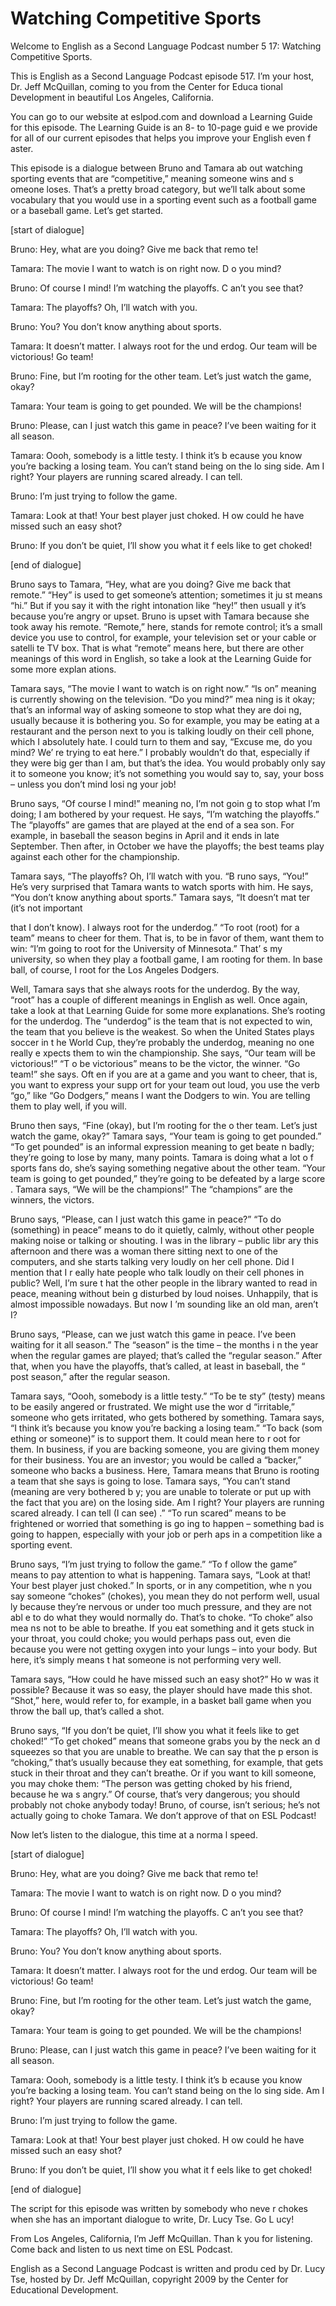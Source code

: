 # Watching Competitive Sports

Welcome to English as a Second Language Podcast number 5 17: Watching Competitive Sports.

This is English as a Second Language Podcast episode 517.  I’m your host, Dr. Jeff McQuillan, coming to you from the Center for Educa tional Development in beautiful Los Angeles, California.

You can go to our website at eslpod.com and download a Learning Guide for this episode.  The Learning Guide is an 8- to 10-page guid e we provide for all of our current episodes that helps you improve your English even f aster.

This episode is a dialogue between Bruno and Tamara ab out watching sporting events that are “competitive,” meaning someone wins and s omeone loses. That’s a pretty broad category, but we’ll talk about some  vocabulary that you would use in a sporting event such as a football game or a baseball game.  Let’s get started.

[start of dialogue]

Bruno:  Hey, what are you doing?  Give me back that remo te!

Tamara:  The movie I want to watch is on right now.  D o you mind?

Bruno:  Of course I mind!  I’m watching the playoffs.  C an’t you see that?

Tamara:  The playoffs?  Oh, I’ll watch with you.

Bruno:  You?  You don’t know anything about sports.

Tamara:  It doesn’t matter.  I always root for the und erdog.  Our team will be victorious!  Go team!

Bruno:  Fine, but I’m rooting for the other team.  Let’s just watch the game, okay?

Tamara:  Your team is going to get pounded.  We will  be the champions!

Bruno:  Please, can I just watch this game in peace?  I’ve  been waiting for it all season.

 Tamara:  Oooh, somebody is a little testy.  I think it’s b ecause you know you’re backing a losing team.  You can’t stand being on the lo sing side.  Am I right? Your players are running scared already.  I can tell.

Bruno:  I’m just trying to follow the game.

Tamara:  Look at that!  Your best player just choked.  H ow could he have missed such an easy shot?

Bruno:  If you don’t be quiet, I’ll show you what it f eels like to get  choked!

[end of dialogue]

Bruno says to Tamara, “Hey, what are you doing?  Give me  back that remote.” “Hey” is used to get someone’s attention; sometimes it ju st means “hi.”  But if you say it with the right intonation like “hey!” then usuall y it’s because you’re angry or upset.  Bruno is upset with Tamara because she took away  his remote. “Remote,” here, stands for remote control; it’s a small device you use to control, for example, your television set or your cable or satelli te TV box.  That is what “remote” means here, but there are other meanings of this word in English, so take a look at the Learning Guide for some more explan ations.

Tamara says, “The movie I want to watch is on right now.”   “Is on” meaning is currently showing on the television.  “Do you mind?” mea ning is it okay; that’s an informal way of asking someone to stop what they are doi ng, usually because it is bothering you.  So for example, you may be eating at a restaurant and the person next to you is talking loudly on their cell phone, which I absolutely hate.  I could turn to them and say, “Excuse me, do you mind?  We’ re trying to eat here.” I probably wouldn’t do that, especially if they were big ger than I am, but that’s the idea.  You would probably only say it to someone you know;  it’s not something you would say to, say, your boss – unless you don’t mind losi ng your job!

Bruno says, “Of course I mind!” meaning no, I’m not goin g to stop what I’m doing; I am bothered by your request.  He says, “I’m watching the  playoffs.”  The “playoffs” are games that are played at the end of a sea son.  For example, in baseball the season begins in April and it ends in late September.  Then after, in October we have the playoffs; the best teams play against each other for the championship.

Tamara says, “The playoffs?  Oh, I’ll watch with you.  “B runo says, “You!”  He’s very surprised that Tamara wants to watch sports with him.  He says, “You don’t know anything about sports.”  Tamara says, “It doesn’t mat ter (it’s not important

 that I don’t know).  I always root for the underdog.”  “To root (root) for a team” means to cheer for them.  That is, to be in favor of them, want them to win: “I’m going to root for the University of Minnesota.”  That’ s my university, so when they play a football game, I am rooting for them.  In base ball, of course, I root for the Los Angeles Dodgers.

Well, Tamara says that she always roots for the underdog.  By the way, “root” has a couple of different meanings in English as well.  Once again, take a look at that Learning Guide for some more explanations.  She’s rooting for the underdog. The “underdog” is the team that is not expected to win,  the team that you believe is the weakest.  So when the United States plays soccer in t he World Cup, they’re probably the underdog, meaning no one really e xpects them to win the championship.  She says, “Our team will be victorious!”  “T o be victorious” means to be the victor, the winner.  “Go team!” she says.  Oft en if you are at a game and you want to cheer, that is, you want to express your supp ort for your team out loud, you use the verb “go,” like “Go Dodgers,” means I want the Dodgers to win. You are telling them to play well, if you will.

Bruno then says, “Fine (okay), but I’m rooting for the o ther team.  Let’s just watch the game, okay?”  Tamara says, “Your team is going to get  pounded.”  “To get pounded” is an informal expression meaning to get beate n badly; they’re going to lose by many, many points.  Tamara is doing what a lot o f sports fans do, she’s saying something negative about the other team.  “Your team is going to get pounded,” they’re going to be defeated by a large score .  Tamara says, “We will be the champions!”  The “champions” are the winners, the victors.

Bruno says, “Please, can I just watch this game in peace?”  “To do (something) in peace” means to do it quietly, calmly, without other people making noise or talking or shouting.  I was in the library – public libr ary this afternoon and there was a woman there sitting next to one of the computers,  and she starts talking very loudly on her cell phone.  Did I mention that I r eally hate people who talk loudly on their cell phones in public?  Well, I’m sure t hat the other people in the library wanted to read in peace, meaning without bein g disturbed by loud noises. Unhappily, that is almost impossible nowadays.  But now I ’m sounding like an old man, aren’t I?

Bruno says, “Please, can we just watch this game in peace.  I’ve been waiting for it all season.”  The “season” is the time – the months i n the year when the regular games are played; that’s called the “regular season.”  After that, when you have the playoffs, that’s called, at least in baseball, the “ post season,” after the regular season.

 Tamara says, “Oooh, somebody is a little testy.”  “To be te sty” (testy) means to be easily angered or frustrated.  We might use the wor d “irritable,” someone who gets irritated, who gets bothered by something.  Tamara  says, “I think it’s because you know you’re backing a losing team.”  “To back (som ething or someone)” is to support them.  It could mean here to r oot for them.  In business, if you are backing someone, you are giving them money for their business.  You are an investor; you would be called a “backer,” someone who backs a business. Here, Tamara means that Bruno is rooting a team that she says is going to lose. Tamara says, “You can’t stand (meaning are very bothered b y; you are unable to tolerate or put up with the fact that you are) on the  losing side.  Am I right?  Your players are running scared already.  I can tell (I can see) .”  “To run scared” means to be frightened or worried that something is go ing to happen – something bad is going to happen, especially with your job or perh aps in a competition like a sporting event.

Bruno says, “I’m just trying to follow the game.”  “To f ollow the game” means to pay attention to what is happening.  Tamara says, “Look at that!  Your best player just choked.”  In sports, or in any competition, whe n you say someone “chokes” (chokes), you mean they do not perform well, usual ly because they’re nervous or under too much pressure, and they are not abl e to do what they would normally do.  That’s to choke.  “To choke” also mea ns not to be able to breathe.  If you eat something and it gets stuck in your throat, you could choke; you would perhaps pass out, even die because you were not getting oxygen into your lungs – into your body.  But here, it’s simply means t hat someone is not performing very well.

Tamara says, “How could he have missed such an easy shot?”  Ho w was it possible?  Because it was so easy, the player should have made  this shot. “Shot,” here, would refer to, for example, in a basket ball game when you throw the ball up, that’s called a shot.

Bruno says, “If you don’t be quiet, I’ll show you what it  feels like to get  choked!” “To get choked” means that someone grabs you by the neck an d squeezes so that you are unable to breathe.  We can say that the p erson is “choking,” that’s usually because they eat something, for example, that gets stuck in their throat and they can’t breathe.  Or if you want to kill someone,  you may choke them: “The person was getting choked by his friend, because he wa s angry.”  Of course, that’s very dangerous; you should probably not choke anybody today! Bruno, of course, isn’t serious; he’s not actually going to choke Tamara.  We don’t approve of that on ESL Podcast!

Now let’s listen to the dialogue, this time at a norma l speed.

 [start of dialogue]

Bruno:  Hey, what are you doing?  Give me back that remo te!

Tamara:  The movie I want to watch is on right now.  D o you mind?

Bruno:  Of course I mind!  I’m watching the playoffs.  C an’t you see that?

Tamara:  The playoffs?  Oh, I’ll watch with you.

Bruno:  You?  You don’t know anything about sports.

Tamara:  It doesn’t matter.  I always root for the und erdog.  Our team will be victorious!  Go team!

Bruno:  Fine, but I’m rooting for the other team.  Let’s just watch the game, okay?

Tamara:  Your team is going to get pounded.  We will  be the champions!

Bruno:  Please, can I just watch this game in peace?  I’ve  been waiting for it all season.

Tamara:  Oooh, somebody is a little testy.  I think it’s b ecause you know you’re backing a losing team.  You can’t stand being on the lo sing side.  Am I right? Your players are running scared already.  I can tell.

Bruno:  I’m just trying to follow the game.

Tamara:  Look at that!  Your best player just choked.  H ow could he have missed such an easy shot?

Bruno:  If you don’t be quiet, I’ll show you what it f eels like to get  choked!

[end of dialogue]

The script for this episode was written by somebody who neve r chokes when she has an important dialogue to write, Dr. Lucy Tse.  Go L ucy!

From Los Angeles, California, I’m Jeff McQuillan.  Than k you for listening.  Come back and listen to us next time on ESL Podcast.

 English as a Second Language Podcast is written and produ ced by Dr. Lucy Tse, hosted by Dr. Jeff McQuillan, copyright 2009 by the Center  for Educational Development.

